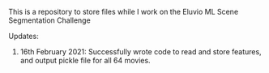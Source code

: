 This is a repository to store files while I work on the Eluvio ML Scene Segmentation Challenge

Updates:
1) 16th February 2021: Successfully wrote code to read and store features, and output pickle file for all 64 movies.
